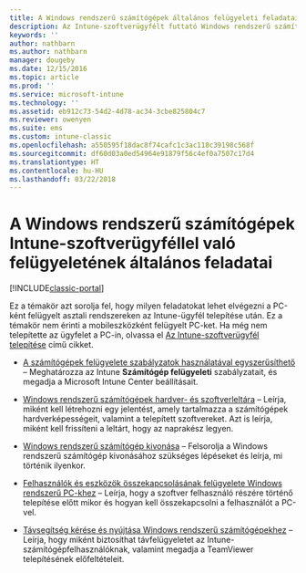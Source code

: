 ```yaml
---
title: A Windows rendszerű számítógépek általános felügyeleti feladatai
description: Az Intune-szoftverügyfélt futtató Windows rendszerű számítógépek felügyeletének különböző módozatai.
keywords: ''
author: nathbarn
ms.author: nathbarn
manager: dougeby
ms.date: 12/15/2016
ms.topic: article
ms.prod: ''
ms.service: microsoft-intune
ms.technology: ''
ms.assetid: eb912c73-54d2-4d78-ac34-3cbe825804c7
ms.reviewer: owenyen
ms.suite: ems
ms.custom: intune-classic
ms.openlocfilehash: a550595f18dac8f74cafc1c3ac118c39198c568f
ms.sourcegitcommit: df60d03a0ed54964e91879f56c4ef0a7507c17d4
ms.translationtype: HT
ms.contentlocale: hu-HU
ms.lasthandoff: 03/22/2018
---
```

# <a name="common-windows-pc-management-tasks-with-the-intune-software-client"></a>A Windows rendszerű számítógépek Intune-szoftverügyféllel való felügyeletének általános feladatai

[!INCLUDE[classic-portal](../includes/classic-portal.md)]

Ez a témakör azt sorolja fel, hogy milyen feladatokat lehet elvégezni a PC-ként felügyelt asztali rendszereken az Intune-ügyfél telepítése után. Ez a témakör nem érinti a mobileszközként felügyelt PC-ket. Ha még nem telepítette az ügyfelet a PC-in, olvassa el [Az Intune-szoftverügyfél telepítése](install-the-windows-pc-client-with-microsoft-intune.md) című cikket.


- [A számítógépek felügyelete szabályzatok használatával egyszerűsíthető](use-policies-to-simplify-windows-pc-management.md) – Meghatározza az Intune **Számítógép felügyeleti** szabályzatait, és megadja a Microsoft Intune Center beállításait.

- [Windows rendszerű számítógépek hardver- és szoftverleltára](view-hardware-and-software-inventory-for-windows-pcs-in-microsoft-intune.md) – Leírja, miként kell létrehozni egy jelentést, amely tartalmazza a számítógépek hardverképességeit, valamint a telepített szoftvereket. Azt is leírja, miként kell frissíteni a leltárt, hogy az naprakész legyen.

- [Windows rendszerű számítógép kivonása](retire-a-windows-pc-with-microsoft-intune.md) – Felsorolja a Windows rendszerű számítógép kivonásához szükséges lépéseket és leírja, mi történik ilyenkor.

- [Felhasználók és eszközök összekapcsolásának felügyelete Windows rendszerű PC-khez](manage-user-device-linking-for-windows-pcs-with-microsoft-intune.md) – Leírja, hogy a szoftver felhasználó részére történő telepítése előtt mikor és hogyan kell összekapcsolni a felhasználót a PC-vel.

- [Távsegítség kérése és nyújtása Windows rendszerű számítógépekhez](request-and-provide-remote-assistance-for-windows-pcs-in-microsoft-intune.md) – Leírja, hogy miként biztosíthat távfelügyeletet az Intune-számítógépfelhasználóknak, valamint megadja a TeamViewer telepítésének előfeltételeit.


